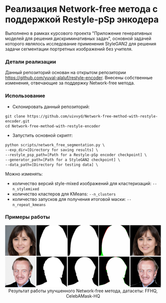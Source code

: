 # Реализация Network-free метода с поддержкой Restyle-pSp энкодера
Выполнено в рамках курсового проекта "Приложение генеративных моделей для решения дискриминативных задач", основной задачей которого являлось исследование применения StyleGAN2 для решения задачи сегментации портретных изображений без учителя. 

### Детали реализации
Данный репозиторий основан на открытом репозитории https://github.com/yuval-alaluf/restyle-encoder. Внесены собственные изменения, отвечающие за поддержку Network-free метода. 

### Использование
- Склонировать данный репозиторий:
``` 
git clone https://github.com/uivvyd/Network-free-method-with-restyle-encoder.git
cd Network-free-method-with-restyle-encoder
```
- Запустить основной скрипт:
```
python scripts/network_free_segmentation.py \
--exp_dir=[Directory for saving results] \
--restyle_psp_path=[Path for a Restyle-pSp encoder checkpoint] \
--generator_path=[Path for a StyleGAN2 checkpoint] \
--data_path=[Directory for testing data] \
```
Можно изменять:
- количество версий style-mixed изображений для кластеризаций: `--n_stylemixed`
- количество кластеров для KMeans: `--n_clusters`
- количество запусков для получения итоговой маски: `--n_repeat_kmeans`

### Примеры работы
<p align="center">
<img src="docs/Network_free_method_FFHQ.png" width="800px"/>
<img src="docs/Network_free_method_CelebAMask.png" width="800px"/>
<br>
Результат работы улучшенного Network-free метода, датасеты: FFHQ, CelebAMask-HQ
</p>
